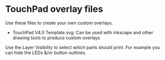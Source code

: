 # TouchPad overlay files

Use these files to create your own custom overlays.
- TouchPad V4.0 Template.svg: Can be used with inkscape and other drawing tools to produce custom overlays

Use the Layer Visibility to select which parts should print. For example you can hide the LEDs &/or button outlines.
